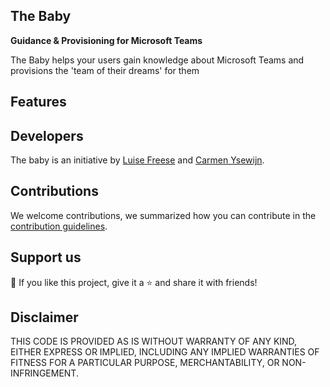 ## The Baby

**Guidance & Provisioning for Microsoft Teams**

The Baby helps your users gain knowledge about Microsoft Teams and provisions the 'team of their dreams' for them

## Features

## Developers

The baby is an initiative by [Luise Freese](https://m365princess.com) and [Carmen Ysewijn](https://digipersonal.com/). 

## Contributions

We welcome contributions, we summarized how you can contribute in the [contribution guidelines](https://github.com/LuiseFreese/TheBaby/blob/main/CONTRIBUTING.md). 

## Support us

💙 If you like this project, give it a ⭐ and share it with friends!

## Disclaimer

THIS CODE IS PROVIDED AS IS WITHOUT WARRANTY OF ANY KIND, EITHER EXPRESS OR IMPLIED, INCLUDING ANY IMPLIED WARRANTIES OF FITNESS FOR A PARTICULAR PURPOSE, MERCHANTABILITY, OR NON-INFRINGEMENT.
